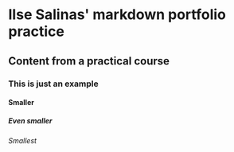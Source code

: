 # Ilse Salinas' markdown portfolio practice
## Content from a practical course

### This is just an example
#### Smaller
##### Even smaller
###### Smallest 
